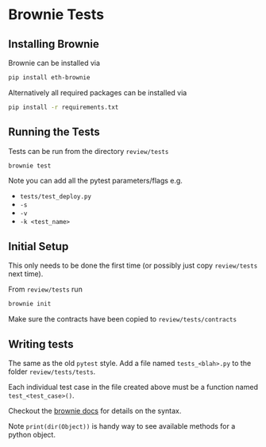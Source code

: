 # Brownie Tests

## Installing Brownie

Brownie can be installed via

```sh
pip install eth-brownie
```

Alternatively all required packages can be installed via

```sh
pip install -r requirements.txt
```

## Running the Tests

Tests can be run from the directory `review/tests`

```sh
brownie test
```

Note you can add all the pytest parameters/flags e.g.

- `tests/test_deploy.py`
- `-s`
- `-v`
- `-k <test_name>`

## Initial Setup

This only needs to be done the first time (or possibly just copy `review/tests` next time).

From `review/tests` run

```sh
brownie init
```

Make sure the contracts have been copied to `review/tests/contracts`

## Writing tests

The same as the old `pytest` style. Add a file named `tests_<blah>.py`
to the folder `review/tests/tests`.

Each individual test case in the file created above must be a function named
`test_<test_case>()`.

Checkout the [brownie docs](https://eth-brownie.readthedocs.io/en/stable/tests-pytest-intro.html)
for details on the syntax.

Note `print(dir(Object))` is handy way to see available methods for a python object.

